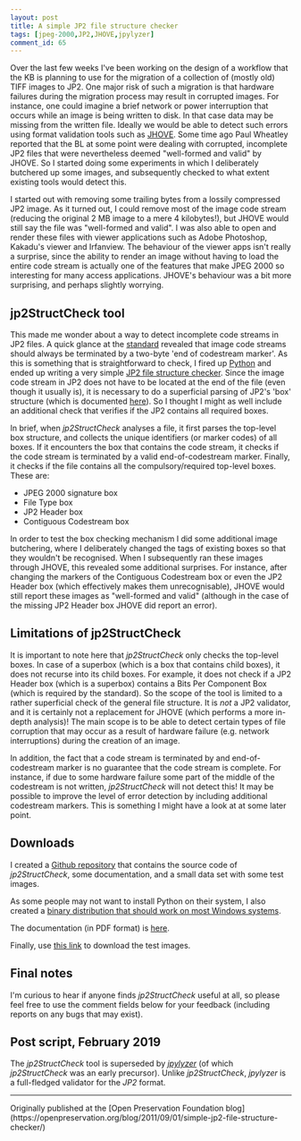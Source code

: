 ```yaml
---
layout: post
title: A simple JP2 file structure checker
tags: [jpeg-2000,JP2,JHOVE,jpylyzer]
comment_id: 65
---
```


Over the last few weeks I've been working on the design of a workflow
that the KB is planning to use for the migration of a collection of
(mostly old) TIFF images to JP2. One major risk of such a migration is
that hardware failures during the migration process may result in
corrupted images. For instance, one could imagine a brief network or
power interruption that occurs while an image is being written to disk.
In that case data may be missing from the written file. Ideally we would
be able to detect such errors using format validation tools such as
[JHOVE](http://hul.harvard.edu/jhove/). Some time ago Paul Wheatley
reported that the BL at some point were dealing with corrupted,
incomplete JP2 files that were nevertheless deemed "well-formed and
valid" by JHOVE. So I started doing some experiments in which I
deliberately butchered up some images, and subsequently checked to what
extent existing tools would detect this.

<!-- more -->

I started out with removing some trailing bytes from a lossily
compressed JP2 image. As it turned out, I could remove most of the image
code stream (reducing the original 2 MB image to a mere 4 kilobytes!),
but JHOVE would still say the file was "well-formed and valid". I was
also able to open and render these files with viewer applications such
as Adobe Photoshop, Kakadu's viewer and Irfanview. The behaviour of the
viewer apps isn't really a surprise, since the ability to render an
image without having to load the entire code stream is actually one of
the features that make JPEG 2000 so interesting for many access
applications. JHOVE's behaviour was a bit more surprising, and perhaps
slightly worrying.

## jp2StructCheck tool

This made me wonder about a way to detect incomplete code streams in JP2
files. A quick glance at the
[standard](http://www.jpeg.org/public/15444-1annexi.pdf) revealed that
image code streams should always be terminated by a two-byte 'end of
codestream marker'. As this is something that is straightforward to
check, I fired up [Python](http://www.python.org/) and ended up writing
a very simple [JP2 file structure
checker](https://github.com/bitsgalore/jp2StructCheck). Since the image
code stream in JP2 does not have to be located at the end of the file
(even though it usually is), it is necessary to do a superficial parsing
of JP2's 'box' structure (which is documented
[here](http://www.jpeg.org/public/15444-1annexi.pdf)). So I thought I
might as well include an additional check that verifies if the JP2
contains all required boxes.

In brief, when *jp2StructCheck* analyses a file, it first parses the
top-level box structure, and collects the unique identifiers (or marker
codes) of all boxes. If it encounters the box that contains the code
stream, it checks if the code stream is terminated by a valid
end-of-codestream marker. Finally, it checks if the file contains all
the compulsory/required top-level boxes. These are:

-   JPEG 2000 signature box
-   File Type box
-   JP2 Header box
-   Contiguous Codestream box

In order to test the box checking mechanism I did some additional image
butchering, where I deliberately changed the tags of existing boxes so
that they wouldn't be recognised. When I subsequently ran these images
through JHOVE, this revealed some additional surprises. For instance,
after changing the markers of the Contiguous Codestream box or even the
JP2 Header box (which effectively makes them unrecognisable), JHOVE
would still report these images as "well-formed and valid" (although in
the case of the missing JP2 Header box JHOVE did report an error).

## Limitations of jp2StructCheck

It is important to note here that *jp2StructCheck* only checks the
top-level boxes. In case of a superbox (which is a box that contains
child boxes), it does not recurse into its child boxes. For example, it
does not check if a JP2 Header box (which is a superbox) contains a Bits
Per Component Box (which is required by the standard). So the scope of
the tool is limited to a rather superficial check of the general file
structure. It is *not* a JP2 validator, and it is certainly not a
replacement for JHOVE (which performs a more in-depth analysis)! The
main scope is to be able to detect certain types of file corruption that
may occur as a result of hardware failure (e.g. network interruptions)
during the creation of an image.

In addition, the fact that a code stream is terminated by and
end-of-codestream marker is no guarantee that the code stream is
complete. For instance, if due to some hardware failure some part of the
middle of the codestream is not written, *jp2StructCheck* will not
detect this! It may be possible to improve the level of error detection
by including additional codestream markers. This is something I might
have a look at at some later point.

## Downloads

I created a [Github
repository](https://github.com/bitsgalore/jp2StructCheck) that contains
the source code of *jp2StructCheck*, some documentation, and a small
data set with some test images.

As some people may not want to install Python on their system, I also
created a [binary distribution that should work on most Windows
systems](https://github.com/downloads/bitsgalore/jp2StructCheck/jp2StructCheck31082011distWin32.zip).

The documentation (in PDF format) is
[here](https://github.com/downloads/bitsgalore/jp2StructCheck/jp2StructCheck.pdf).

Finally, use [this
link](https://github.com/downloads/bitsgalore/jp2StructCheck/testImages.zip)
to download the test images.

## Final notes

I'm curious to hear if anyone finds *jp2StructCheck* useful at all, so
please feel free to use the comment fields below for your feedback
(including reports on any bugs that may exist).

## Post script, February 2019

The *jp2StructCheck* tool is superseded by [*jpylyzer*](http://jpylyzer.openpreservation.org/)
(of which *jp2StructCheck* was an early precursor). Unlike *jp2StructCheck*, *jpylyzer* is a
full-fledged validator for the *JP2* format.

<hr>
Originally published at the [Open Preservation Foundation blog](https://openpreservation.org/blog/2011/09/01/simple-jp2-file-structure-checker/)
